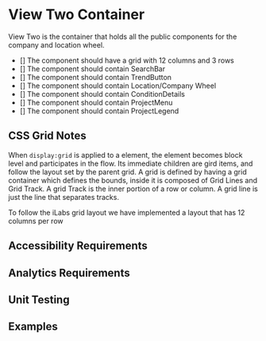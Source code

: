# View Two Container

View Two is the container that holds all the public components for the company 
and location wheel.

* [] The component should have a grid with 12 columns and 3 rows
* [] The component should contain SearchBar
* [] The component should contain TrendButton
* [] The component should contain Location/Company Wheel 
* [] The component should contain ConditionDetails 
* [] The component should contain ProjectMenu
* [] The component should contain ProjectLegend

## CSS Grid Notes

When `display:grid` is applied to a element, the element becomes block level and participates in the flow.
Its immediate children are gird items, and follow the layout set by the parent grid.
A grid is defined by having a grid container which defines the bounds, inside it is composed of Grid Lines and Grid Track. A grid Track is the inner portion of a row or column. A grid line is just the line that separates tracks.

To follow the iLabs grid layout we have implemented a layout that has 12 columns per row

## Accessibility Requirements


## Analytics Requirements


## Unit Testing


## Examples
